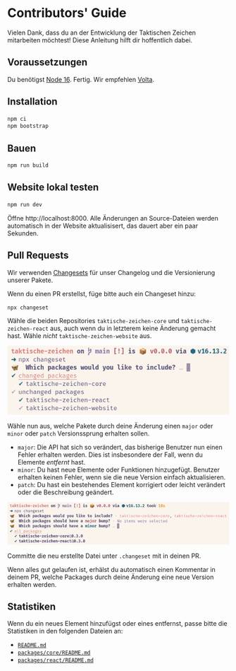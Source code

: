 # Contributors' Guide

Vielen Dank, dass du an der Entwicklung der Taktischen Zeichen mitarbeiten möchtest! Diese Anleitung hilft dir hoffentlich dabei.

## Voraussetzungen

Du benötigst [Node 16](https://nodejs.org/en/download/). Fertig. Wir empfehlen [Volta](https://volta.sh/).

## Installation

```bash
npm ci
npm bootstrap
```

## Bauen

```bash
npm run build
```

## Website lokal testen

```bash
npm run dev
```

Öffne http://localhost:8000. Alle Änderungen an Source-Dateien werden automatisch in der Website aktualisisert, das dauert aber ein paar Sekunden.

## Pull Requests

Wir verwenden [Changesets](https://github.com/changesets/changesets) für unser Changelog und die Versionierung unserer Pakete.

Wenn du einen PR erstellst, füge bitte auch ein Changeset hinzu:

```bash
npx changeset
```

Wähle die beiden Repositories `taktische-zeichen-core` und `taktische-zeichen-react` aus, auch wenn du in letzterem keine Änderung gemacht hast. Wähle _nicht_ `taktische-zeichen-website` aus.

![Changeset Schritt 1](docs/changeset1.png)

Wähle nun aus, welche Pakete durch deine Änderung einen `major` oder `minor` oder `patch` Versionssprung erhalten sollen.

- `major`: Die API hat sich so verändert, das bisherige Benutzer nun einen Fehler erhalten werden. Dies ist insbesondere der Fall, wenn du Elemente _entfernt_ hast.
- `minor`: Du hast neue Elemente oder Funktionen hinzugefügt. Benutzer erhalten keinen Fehler, wenn sie die neue Version einfach aktualisieren.
- `patch`: Du hast ein bestehendes Element korrigiert oder leicht verändert oder die Beschreibung geändert.

![Changeset Schritt 2](docs/changeset2.png)

Committe die neu erstellte Datei unter `.changeset` mit in deinen PR.

Wenn alles gut gelaufen ist, erhälst du automatisch einen Kommentar in deinem PR, welche Packages durch deine Änderung eine neue Version erhalten werden.

## Statistiken

Wenn du ein neues Element hinzufügst oder eines entfernst, passe bitte die Statistiken in den folgenden Dateien an:

- [`README.md`](README.md)
- [`packages/core/README.md`](packages/core/README.md)
- [`packages/react/README.md`](packages/react/README.md)
